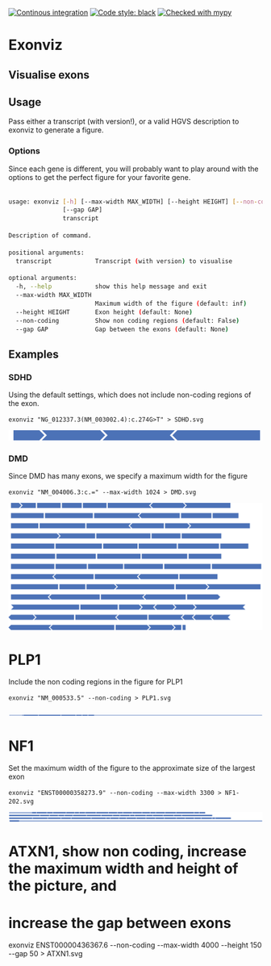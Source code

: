 [![Continous integration](https://github.com/Redmar-van-den-Berg/exonviz/actions/workflows/ci.yml/badge.svg)](https://github.com/Redmar-van-den-Berg/exonviz/actions/workflows/ci.yml)
[![Code style: black](https://img.shields.io/badge/code%20style-black-000000.svg)](https://github.com/psf/black)
[![Checked with mypy](http://www.mypy-lang.org/static/mypy_badge.svg)](http://mypy-lang.org/)

# Exonviz
Visualise exons
------------------------------------------------------------------------
## Usage
Pass either a transcript (with version!), or a valid HGVS description to exonviz to generate a figure.
### Options
Since each gene is different, you will probably want to play around with the options to get the perfect figure for your favorite gene.

```bash

usage: exonviz [-h] [--max-width MAX_WIDTH] [--height HEIGHT] [--non-coding]
               [--gap GAP]
               transcript

Description of command.

positional arguments:
  transcript            Transcript (with version) to visualise

optional arguments:
  -h, --help            show this help message and exit
  --max-width MAX_WIDTH
                        Maximum width of the figure (default: inf)
  --height HEIGHT       Exon height (default: None)
  --non-coding          Show non coding regions (default: False)
  --gap GAP             Gap between the exons (default: None)
```

## Examples
### SDHD
Using the default settings, which does not include non-coding regions of the exon.

`exonviz "NG_012337.3(NM_003002.4):c.274G>T" > SDHD.svg`

![Figure of SDH exons](examples/SDHD.svg)

### DMD
Since DMD has many exons, we specify a maximum width for the figure

`exonviz "NM_004006.3:c.=" --max-width 1024 > DMD.svg`

![Figure of DMD exons](examples/DMD.svg)

# PLP1
Include the non coding regions in the figure for PLP1

`exonviz "NM_000533.5" --non-coding > PLP1.svg`

![Figure of PLP1 exons](examples/PLP1.svg)

# NF1
Set the maximum width of the figure to the approximate size of the largest exon

`exonviz "ENST00000358273.9" --non-coding --max-width 3300 > NF1-202.svg`

![Figure of NF1 exons](examples/NF1-202.svg)

# ATXN1, show non coding, increase the maximum width and height of the picture, and
# increase the gap between exons
exonviz ENST00000436367.6 --non-coding --max-width 4000 --height 150 --gap 50 > ATXN1.svg
